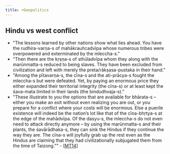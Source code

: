 ```yaml
---
title: +Geopolitics
---
```


## Hindu vs west conflict 
- "The lessons learned by other nations show what lies ahead. You have the rudhira-varṇa-s of mahākrauñcadvīpa whose numerous tribes were overpowered and exterminated by the mleccha-s."
- "Then there are the kṛṣṇa-s of sthūladvīpa whom they along with the marūnmatta-s reduced to being slaves. They have been excluded from civilization and left with merely the preta/rākṣasa-pustaka in their hand."
- "Among the pītavarṇa-s, the cīna-s and the ati-prācya-s fought the mleccha-s but were defeated. Yet, by paying an enormous price they either expanded their territorial integrity (the cīna-s) or at least kept the śava-mata limited in their lands (the bindudhvaja-s)."
- "These illustrate to you the options that are available for bhārata-s – either you make an exit without even realizing you are out, or you prepare for a conflict where your costs will be enormous. Else a puerile existence will indeed be the nation’s lot like that of the cīna-bhṛtya-s at the edge of the mahādvīpa. Of the dasyu-s, the mleccha-s do not even need to attack directly anymore – by using the marūnmatta-s and their plants, the śavārādhaka-s, they can sink the Hindus if they continue the way they are. The cīna-s will joyfully grab up the rest even as the Hindus are claiming that they had civilizationally subjugated them from the time of Taizong."" - \[[MT14](https://manasataramgini.wordpress.com/2014/09/14/the-fifth-story/)\]
